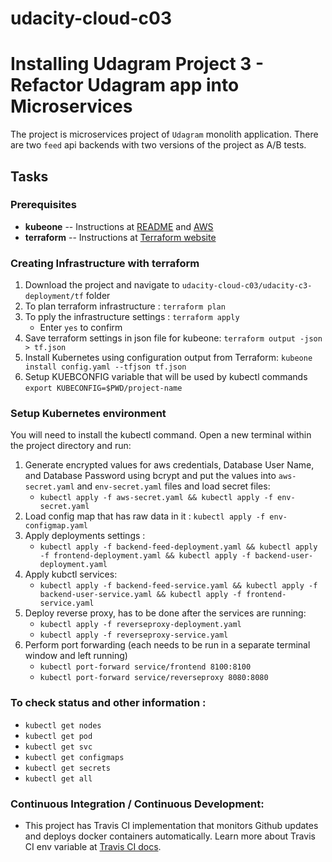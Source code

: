 # udacity-cloud-c03

# Installing Udagram Project 3 - Refactor Udagram app into Microservices 
The project is microservices project of `Udagram` monolith application. There are two `feed` api backends with two versions of the project as A/B tests. 

## Tasks

### Prerequisites
- **kubeone** --  Instructions at <a href='https://github.com/kubermatic/kubeone/blob/master/README.md'>README</a> and <a href='https://github.com/kubermatic/kubeone/blob/master/docs/quickstart-aws.md'>AWS</a>
- **terraform** -- Instructions at <a href='https://www.terraform.io/downloads.html'>Terraform website</a>


### Creating Infrastructure with terraform 

1. Download the project and navigate to `udacity-cloud-c03/udacity-c3-deployment/tf` folder
2. To plan terraform infrastructure : `terraform plan`
3. To pply the infrastructure settings : `terraform apply`
	- Enter `yes` to confirm 
4. Save terraform settings in json file for kubeone: `terraform output -json > tf.json`
5. Install Kubernetes using configuration output from Terraform: `kubeone install config.yaml --tfjson tf.json`
6. Setup KUEBCONFIG variable that will be used by kubectl commands `export KUBECONFIG=$PWD/project-name`

### Setup Kubernetes environment
You will need to install the kubectl command. Open a new terminal within the project directory and run:

1. Generate encrypted values for aws credentials, Database User Name, and Database Password using bcrypt and put the values into `aws-secret.yaml` and `env-secret.yaml` files and load secret files: 
	- `kubectl apply -f aws-secret.yaml && kubectl apply -f env-secret.yaml`
2. Load config map that has raw data in it : `kubectl apply -f env-configmap.yaml`
3. Apply deployments settings :
	- `kubectl apply -f backend-feed-deployment.yaml && kubectl apply -f frontend-deployment.yaml && kubectl apply -f backend-user-deployment.yaml`
5. Apply kubctl services:
	- `kubectl apply -f backend-feed-service.yaml && kubectl apply -f backend-user-service.yaml && kubectl apply -f frontend-service.yaml`
6. Deploy reverse proxy, has to be done after the services are running:
	- `kubectl apply -f reverseproxy-deployment.yaml`
	- `kubectl apply -f reverseproxy-service.yaml`
7. Perform port forwarding (each needs to be run in a separate terminal window and left running)
	- `kubectl port-forward service/frontend 8100:8100`
	- `kubectl port-forward service/reverseproxy 8080:8080`


### To check status and other information :
  - `kubectl get nodes`
  - `kubectl get pod`
  - `kubectl get svc`
  - `kubectl get configmaps`
  - `kubectl get secrets`
  - `kubectl get all`

### Continuous Integration / Continuous Development:
- This project has Travis CI implementation that monitors Github updates and deploys docker containers automatically. Learn more about Travis CI env variable at <a href='https://docs.travis-ci.com/user/docker/'>Travis CI docs</a>.
